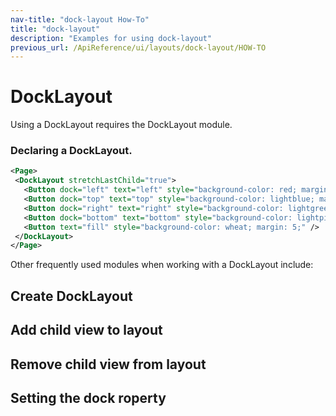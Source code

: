 ```yaml
---
nav-title: "dock-layout How-To"
title: "dock-layout"
description: "Examples for using dock-layout"
previous_url: /ApiReference/ui/layouts/dock-layout/HOW-TO
---
```

# DockLayout
Using a DockLayout requires the DockLayout module.
<snippet id='dock-layout-require'/>

### Declaring a DockLayout.
``` XML
<Page>
 <DockLayout stretchLastChild="true">
   <Button dock="left" text="left" style="background-color: red; margin: 5;" />
   <Button dock="top" text="top" style="background-color: lightblue; margin: 5;" />
   <Button dock="right" text="right" style="background-color: lightgreen; margin: 5;" />
   <Button dock="bottom" text="bottom" style="background-color: lightpink; margin: 5;" />
   <Button text="fill" style="background-color: wheat; margin: 5;" />
 </DockLayout>
</Page>
```

Other frequently used modules when working with a DockLayout include:
<snippet id='dock-layout-others'/>

## Create DockLayout
<snippet id='dock-layout-create'/>

## Add child view to layout
<snippet id='dock-layout-addchild'/>

## Remove child view from layout
<snippet id='dock-layout-removechild'/>

## Setting the dock roperty
<snippet id='dock-layout-setdocl'/>
